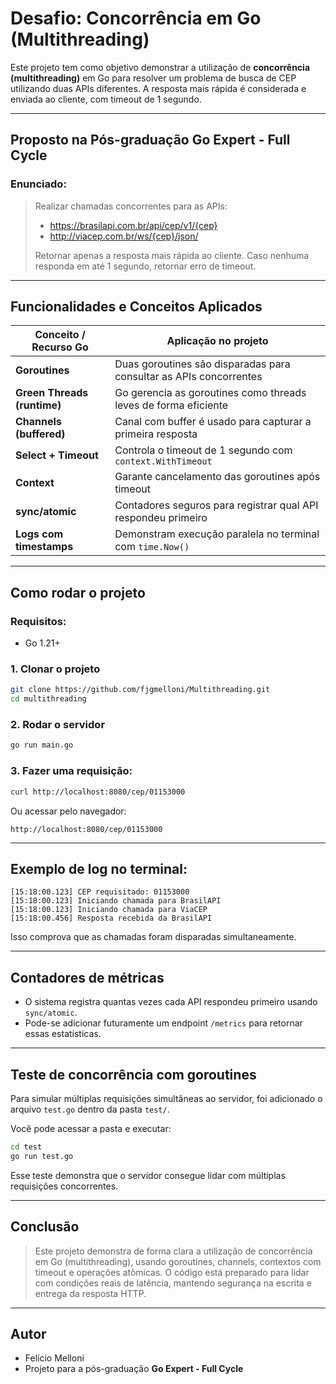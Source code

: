 # Desafio: Concorrência em Go (Multithreading)

Este projeto tem como objetivo demonstrar a utilização de **concorrência (multithreading)** em Go para resolver um problema de busca de CEP utilizando duas APIs diferentes. A resposta mais rápida é considerada e enviada ao cliente, com timeout de 1 segundo.

---

## Proposto na Pós-graduação Go Expert - Full Cycle

### Enunciado:
> Realizar chamadas concorrentes para as APIs:
> - https://brasilapi.com.br/api/cep/v1/{cep}
> - http://viacep.com.br/ws/{cep}/json/
>
> Retornar apenas a resposta mais rápida ao cliente. Caso nenhuma responda em até 1 segundo, retornar erro de timeout.

---

## Funcionalidades e Conceitos Aplicados

| Conceito / Recurso Go       | Aplicação no projeto                                                                 |
|-----------------------------|----------------------------------------------------------------------------------------|
| **Goroutines**              | Duas goroutines são disparadas para consultar as APIs concorrentes                    |
| **Green Threads (runtime)**| Go gerencia as goroutines como threads leves de forma eficiente                        |
| **Channels (buffered)**     | Canal com buffer é usado para capturar a primeira resposta                           |
| **Select + Timeout**        | Controla o timeout de 1 segundo com `context.WithTimeout`                              |
| **Context**                 | Garante cancelamento das goroutines após timeout                                      |
| **sync/atomic**             | Contadores seguros para registrar qual API respondeu primeiro                         |
| **Logs com timestamps**     | Demonstram execução paralela no terminal com `time.Now()`                           |

---

## Como rodar o projeto

### Requisitos:
- Go 1.21+

### 1. Clonar o projeto
```bash
git clone https://github.com/fjgmelloni/Multithreading.git
cd multithreading
```

### 2. Rodar o servidor
```bash
go run main.go
```

### 3. Fazer uma requisição:
```bash
curl http://localhost:8080/cep/01153000
```
Ou acessar pelo navegador:
```
http://localhost:8080/cep/01153000
```

---

## Exemplo de log no terminal:

```
[15:18:00.123] CEP requisitado: 01153000
[15:18:00.123] Iniciando chamada para BrasilAPI
[15:18:00.123] Iniciando chamada para ViaCEP
[15:18:00.456] Resposta recebida da BrasilAPI
```

Isso comprova que as chamadas foram disparadas simultaneamente.

---

## Contadores de métricas

- O sistema registra quantas vezes cada API respondeu primeiro usando `sync/atomic`.
- Pode-se adicionar futuramente um endpoint `/metrics` para retornar essas estatísticas.

---

## Teste de concorrência com goroutines

Para simular múltiplas requisições simultâneas ao servidor, foi adicionado o arquivo `test.go` dentro da pasta `test/`.

Você pode acessar a pasta e executar:
```bash
cd test
go run test.go
```

Esse teste demonstra que o servidor consegue lidar com múltiplas requisições concorrentes.

---

## Conclusão

> Este projeto demonstra de forma clara a utilização de concorrência em Go (multithreading), usando goroutines, channels, contextos com timeout e operações atômicas. O código está preparado para lidar com condições reais de latência, mantendo segurança na escrita e entrega da resposta HTTP.

---

## Autor

- Felício Melloni
- Projeto para a pós-graduação **Go Expert - Full Cycle**

